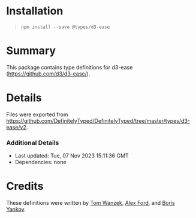# Installation
> `npm install --save @types/d3-ease`

# Summary
This package contains type definitions for d3-ease (https://github.com/d3/d3-ease/).

# Details
Files were exported from https://github.com/DefinitelyTyped/DefinitelyTyped/tree/master/types/d3-ease/v2.

### Additional Details
 * Last updated: Tue, 07 Nov 2023 15:11:36 GMT
 * Dependencies: none

# Credits
These definitions were written by [Tom Wanzek](https://github.com/tomwanzek), [Alex Ford](https://github.com/gustavderdrache), and [Boris Yankov](https://github.com/borisyankov).
